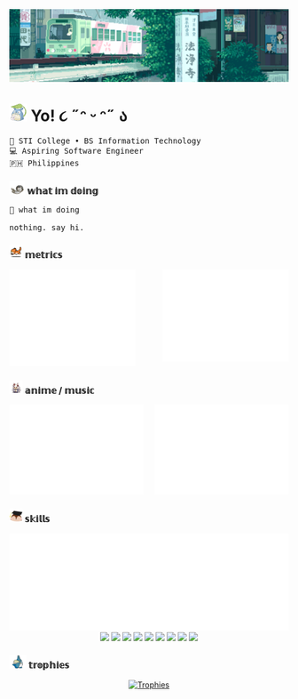 <div style="display: block; width: 100%;">
    <img src="./images/ezgif-6-ffd6b6e487.gif" align="center" />
</div>

# <img src="./icons/15265af91d058d33da9d448a7cd070f9.gif" height="32" />  Yo! ૮ ˶ᵔ ᵕ ᵔ˶ ა

<!-- <img src="./images/ezgif-2-24b11ee96f.gif" align="right"> -->
<pre>
💼 STI College • BS Information Technology
💻 Aspiring Software Engineer
🇵🇭 Philippines
</pre>

### <img src="./icons/68747470733a2f2f6d656469612e67697068792e636f6d2f6d656469612f56674344417a634b767352364f4d307557672f67697068792e676966.gif" height="24" /> 𝕨𝕙𝕒𝕥 𝕚𝕞 𝕕𝕠𝕚𝕟𝕘

<pre>
🎯 what im doing
    
nothing. say hi.
</pre>

### <img src="./icons/cute-kitty-animated-gif-2.gif" height="24" /> 𝕞𝕖𝕥𝕣𝕚𝕔𝕤

<!-- <img src="./metrics/repos.svg" align="right" width="48%" /> -->
<!-- <img src="./metrics/code.svg" align="right" width="48%" /> -->
<!-- <img src="./metrics/activity.svg" width="48%" /> -->
<!-- <img src="./metrics/achievements.svg" align="right" width="48%" /> -->
<img src="./metrics/habits.svg" align="right" width="45%" />
<img src="./github-metrics.svg" width="45%" />

### <img src="./icons/62089ee9672198cd380b938aec5f1577.gif" height="24" /> 𝕒𝕟𝕚𝕞𝕖 / 𝕞𝕦𝕤𝕚𝕔

<img src="./metrics/music.svg" align="right" width="48%" />
<img src="./metrics/anilist.svg" width="48%" />

### <img src="./icons/68747470733a2f2f6d656469612e67697068792e636f6d2f6d656469612f6659536e486c75667365636f38466839335a2f67697068792e676966.gif" height="24" /> 𝕤𝕜𝕚𝕝𝕝𝕤

<div align="center">

<img src="./metrics/languages.svg">

<div align="center" width="40%">
<img src="https://img.shields.io/badge/C%23-239120?style=for-the-badge&logo=csharp&logoColor=white" />

<img src="https://img.shields.io/badge/Ruby_on_Rails-CC0000?style=for-the-badge&logo=ruby-on-rails&logoColor=white" />

<img src="https://img.shields.io/badge/Tailwind_CSS-38B2AC?style=for-the-badge&logo=tailwind-css&logoColor=white" />

<img src="https://img.shields.io/badge/Microsoft_SQL_Server-CC2927?style=for-the-badge&logo=microsoft-sql-server&logoColor=white" />

<img src="https://img.shields.io/badge/MongoDB-4EA94B?style=for-the-badge&logo=mongodb&logoColor=white" />

<img src="https://img.shields.io/badge/Laravel-FF2D20?style=for-the-badge&logo=laravel&logoColor=white" />

<img src="https://img.shields.io/badge/TypeScript-007ACC?style=for-the-badge&logo=typescript&logoColor=white" />

<img src="https://img.shields.io/badge/React-20232A?style=for-the-badge&logo=react&logoColor=61DAFB" />

<img src="https://img.shields.io/badge/Java-ED8B00?style=for-the-badge&logo=java&logoColor=white" />
</div>

</div>

### <img src="./icons/tumblr_m9worzpyKn1rfjowdo1_500.gif" height="24" /> 𝕥𝕣𝕠𝕡𝕙𝕚𝕖𝕤

<div align="center">
    
[![Trophies](https://github-trophies.vercel.app/?username=eielelle&column=5&margin-w=15&margin-h=15&no-frame=true&rank=SECRET,SSS,SS,S,AAA,AA,A,B,C)](https://github.com/lucthienphong1120/github-trophies)

</div>
